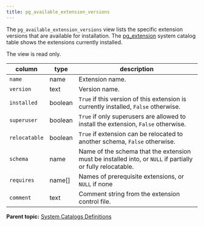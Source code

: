 ```yaml
---
title: pg_available_extension_versions 
---
```


The `pg_available_extension_versions` view lists the specific extension versions that are available for installation. The [pg\_extension](pg_extension.html) system catalog table shows the extensions currently installed.

The view is read only.

|column|type|description|
|------|----|-----------|
|`name`|name|Extension name.|
|`version`|text|Version name.|
|`installed`|boolean|`True` if this version of this extension is currently installed, `False` otherwise.|
|`superuser`|boolean|`True` if only superusers are allowed to install the extension, `False` otherwise.|
|`relocatable`|boolean|`True` if extension can be relocated to another schema, `False` otherwise.|
|`schema`|name|Name of the schema that the extension must be installed into, or `NULL` if partially or fully relocatable.|
|`requires`|name\[\]|Names of prerequisite extensions, or `NULL` if none|
|`comment`|text|Comment string from the extension control file.|

**Parent topic:** [System Catalogs Definitions](../system_catalogs/catalog_ref-html.html)

